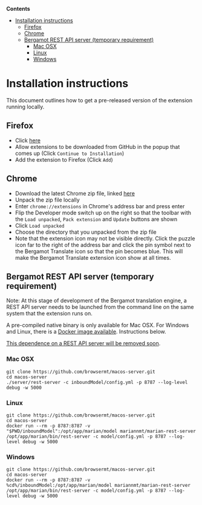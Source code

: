 <!-- START doctoc generated TOC please keep comment here to allow auto update -->
<!-- DON'T EDIT THIS SECTION, INSTEAD RE-RUN doctoc TO UPDATE -->

**Contents**

- [Installation instructions](#installation-instructions)
  - [Firefox](#firefox)
  - [Chrome](#chrome)
  - [Bergamot REST API server (temporary requirement)](#bergamot-rest-api-server-temporary-requirement)
    - [Mac OSX](#mac-osx)
    - [Linux](#linux)
    - [Windows](#windows)

<!-- END doctoc generated TOC please keep comment here to allow auto update -->

# Installation instructions

This document outlines how to get a pre-released version of the extension running locally.

## Firefox

- Click [here](https://github.com/mozilla-extensions/bergamot-browser-extension/releases/download/v0.1.0/bergamot_translate-0.1.0-firefox.xpi)
- Allow extensions to be downloaded from GitHub in the popup that comes up (Click `Continue to Installation`)
- Add the extension to Firefox (Click `Add`)

## Chrome

- Download the latest Chrome zip file, linked [here](https://github.com/mozilla-extensions/bergamot-browser-extension/releases/download/v0.1.0/bergamot_translate-0.1.0.zip)
- Unpack the zip file locally
- Enter `chrome://extensions` in Chrome's address bar and press enter
- Flip the Developer mode switch up on the right so that the toolbar with the `Load unpacked`, `Pack extension` and `Update` buttons are shown
- Click `Load unpacked`
- Choose the directory that you unpacked from the zip file
- Note that the extension icon may not be visible directly. Click the puzzle icon far to the right of the address bar and click the pin symbol next to the Bergamot Translate icon so that the pin becomes blue. This will make the Bergamot Translate extension icon show at all times.

## Bergamot REST API server (temporary requirement)

Note: At this stage of development of the Bergamot translation engine, a REST API server needs to be launched from the command line on the same system that the extension runs on.

A pre-compiled native binary is only available for Mac OSX. For Windows and Linux, there is a [Docker image available](https://github.com/ugermann/marian-docker#running-the-server-locally). Instructions below.

[This dependence on a REST API server will be removed soon](https://github.com/mozilla-extensions/bergamot-browser-extension/issues/7).

### Mac OSX

```
git clone https://github.com/browsermt/macos-server.git
cd macos-server
./server/rest-server -c inboundModel/config.yml -p 8787 --log-level debug -w 5000
```

### Linux

```
git clone https://github.com/browsermt/macos-server.git
cd macos-server
docker run --rm -p 8787:8787 -v "$PWD/inboundModel":/opt/app/marian/model mariannmt/marian-rest-server /opt/app/marian/bin/rest-server -c model/config.yml -p 8787 --log-level debug -w 5000
```

### Windows

```
git clone https://github.com/browsermt/macos-server.git
cd macos-server
docker run --rm -p 8787:8787 -v %cd%/inboundModel:/opt/app/marian/model mariannmt/marian-rest-server /opt/app/marian/bin/rest-server -c model/config.yml -p 8787 --log-level debug -w 5000
```
